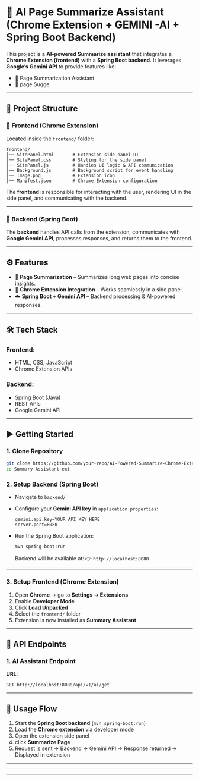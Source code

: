 

# 🚀 AI Page Summarize Assistant (Chrome Extension + GEMINI -AI +  Spring Boot Backend)

This project is a **AI-powered Summarize assistant** that integrates a **Chrome Extension (frontend)** with a **Spring Boot backend**.
It leverages **Google’s Gemini API** to provide features like:

* 🔹 Page Summarization Assistant
* 🔹 page Sugge

---

## 📂 Project Structure

### 🔹 Frontend (Chrome Extension)

Located inside the `frontend/` folder:

```
frontend/
│── SitePanel.html       # Extension side panel UI
│── SitePanel.css        # Styling for the side panel
│── SitePanel.js         # Handles UI logic & API communication
│── Background.js        # Background script for event handling
│── Image.png            # Extension icon
│── Manifest.json        # Chrome Extension configuration
```

The **frontend** is responsible for interacting with the user, rendering UI in the side panel, and communicating with the backend.

---

### 🔹 Backend (Spring Boot)

The **backend** handles API calls from the extension, communicates with **Google Gemini API**, processes responses, and returns them to the frontend.

---

## ⚙️ Features

* 📑 **Page Summarization** – Summarizes long web pages into concise insights.
* 🔗 **Chrome Extension Integration** – Works seamlessly in a side panel.
* ☁️ **Spring Boot + Gemini API** – Backend processing & AI-powered responses.

---

## 🛠️ Tech Stack

### Frontend:

* HTML, CSS, JavaScript
* Chrome Extension APIs

### Backend:

* Spring Boot (Java)
* REST APIs
* Google Gemini API

---

## ▶️ Getting Started

### 1. Clone Repository

```bash
git clone https://github.com/your-repo/AI-Powered-Summarize-Chrome-Extension--.git
cd Summary-Assistant-ext
```

### 2. Setup Backend (Spring Boot)

* Navigate to `backend/`
* Configure your **Gemini API key** in `application.properties`:

  ```properties
  gemini.api.key=YOUR_API_KEY_HERE
  server.port=8080
  ```
* Run the Spring Boot application:

  ```bash
  mvn spring-boot:run
  ```

  Backend will be available at:
  👉 `http://localhost:8080`

---

### 3. Setup Frontend (Chrome Extension)

1. Open **Chrome** → go to **Settings → Extensions**
2. Enable **Developer Mode**
3. Click **Load Unpacked**
4. Select the `frontend/` folder
5. Extension is now installed as **Summary Assistant**

---

## 🔗 API Endpoints

### 1. AI Assistant Endpoint

**URL:**

```
GET http://localhost:8080/api/v1/ai/get
```


---

## 📌 Usage Flow

1. Start the **Spring Boot backend** (`mvn spring-boot:run`)
2. Load the **Chrome extension** via developer mode
3. Open the extension side panel
4. click **Summarize Page**
5. Request is sent → Backend → Gemini API → Response returned → Displayed in extension

---


---



---





